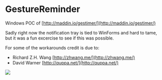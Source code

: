 # GestureReminder
Windows POC of [http://maddin.io/gestimer/](http://maddin.io/gestimer/)

Sadly right now the notification tray is tied to WinForms and hard to tame, but it was a fun excercise to see if this was possible.

For some of the workarounds credit is due to:

* Richard Z.H. Wang [http://zhwang.me/](http://zhwang.me/)
* David Warner [http://quppa.net/](http://quppa.net/)

![](http://zippy.gfycat.com/EasyHospitableGrayfox.gif)